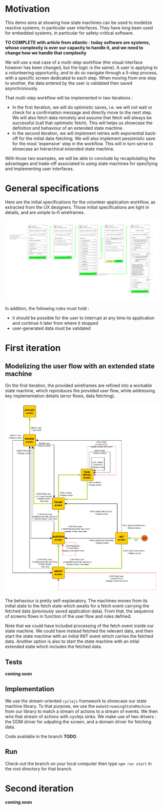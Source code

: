 # Motivation
This demo aims at showing how state machines can be used to modelize reactive systems, in 
particular user interfaces. They have long been used for embedded systems, in particular for 
safety-critical software.

**TO COMPLETE with article from atlantic : today software are systems, whose complexity is over 
our capacity to handle it, and we need to change how we handle that complexity**

We will use a real case of a multi-step workflow (the visual interface however has been changed, 
but the logic is the same). A user is applying to a volunteering opportunity, and to do so 
navigate through a 5-step process, with a specific screen dedicated to each step. When moving 
from one step to another, the data entered by the user is validated then saved asynchronously.
 
That multi-step workflow will be implemented in two iterations :
 
- In the first iteration, we will do optimistic saves, i.e. we will not wait or check 
for a confirmation message and directly move to the next step. We will also fetch data remotely 
and assume that fetch will always be successful (call that optimistic fetch). This will helps us 
showcase the definition and behaviour of an extended state machine.
- In the second iteration, we will implement retries with exponential back-off for the initial 
data-fetching. We will also implement pessimistic save for the most 'expensive' step in the 
workflow. This will in turn serve to showcase an hierarchical extended state machine.

With those two examples, we will be able to conclude by recapitulating the advantages and 
trade-off associated to using state machines for specifying and implementing user interfaces. 

# General specifications
Here are the initial specifications for the volunteer application workflow, as extracted from the
 UX designers. Those initial specifications are light in details, and are simple lo-fi wireframes.

![wireframes](public/assets/images/graphs/application%20process.png)

In addition, the following rules must hold :

- it should be possible for the user to interrupt at any time its application and continue it 
later from where it stopped
- user-generated data must be validated

# First iteration
## Modelizing the user flow with an extended state machine
On the first iteration, the provided wireframes are refined into a workable state machine, which 
reproduces the provided user flow, while addressing key implementation details (error flows, data
 fetching).

![extended state machine](public/assets/images/graphs/sparks%20application%20process%20with%20comeback%20proper%20syntax%20-%20flat%20fsm.png)

The behaviour is pretty self-explanatory. The machines moves from its initial state to the fetch 
state which awaits for a fetch event carrying the fetched data (previously saved application 
data). From that, the sequence of screens flows in function of the user flow and rules 
defined.

Note that we could have included processing of the fetch event inside our state machine. We could
 have instead fetched the relevant data, and then start the state machine with an initial 
 INIT event which carries the fetched data. Another option is also to start the state machine 
 with an intial extended state which includes the fetched data.

## Tests
**coming soon**

## Implementation
We use the stream-oriented `cyclejs` framework to showcase our state machine library. To that 
purpose, we use the `makeStreamingStateMachine` from our library to match a stream of actions to 
 a stream of events. We then wire that stream of actions with cyclejs sinks. We make use of two 
 drivers : the DOM driver for udpating the screen, and a domain driver for fetching data. 
 
 Code available in the branch **TODO**.
 
 ## Run
Check-out the branch on your local computer then type `npm run start` in the root directory for 
that branch.

# Second iteration
**coming soon**
